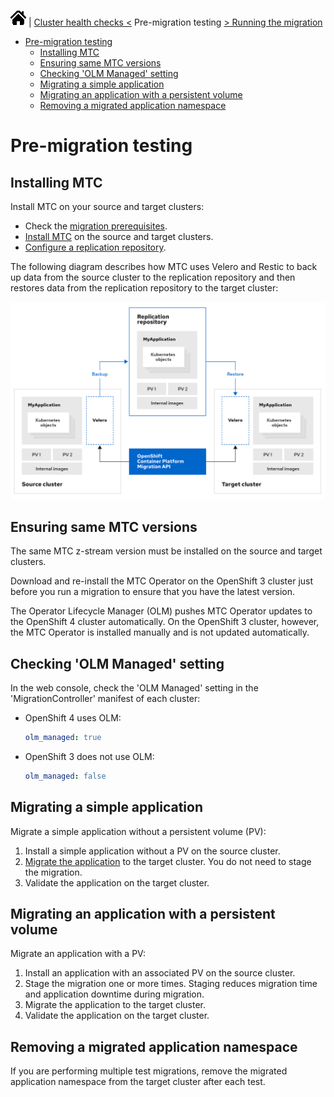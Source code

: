 [![Home](./images/home.png)](./README.md) | [Cluster health checks <](./cluster-health-checks.md) Pre-migration testing [> Running the migration](./running-the-migration.md)

<!-- TOC -->

- [Pre-migration testing](#pre-migration-testing)
  - [Installing MTC](#installing-mtc)
  - [Ensuring same MTC versions](#ensuring-same-mtc-versions)
  - [Checking 'OLM Managed' setting](#checking-olm-managed-setting)
  - [Migrating a simple application](#migrating-a-simple-application)
  - [Migrating an application with a persistent volume](#migrating-an-application-with-a-persistent-volume)
  - [Removing a migrated application namespace](#removing-a-migrated-application-namespace)

<!-- /TOC -->

# Pre-migration testing

## Installing MTC

Install MTC on your source and target clusters:

- Check the [migration prerequisites](https://docs.openshift.com/container-platform/4.6/migration/migrating_3_4/migrating-application-workloads-3-4.html#migration-prerequisites_migrating-3-4).
- [Install MTC](https://docs.openshift.com/container-platform/4.6/migration/migrating_3_4/deploying-cam-3-4.html) on the source and target clusters.
- [Configure a replication repository](https://docs.openshift.com/container-platform/4.6/migration/migrating_3_4/configuring-replication-repository-3-4.html).

The following diagram describes how MTC uses Velero and Restic to back up data from the source cluster to the replication repository and then restores data from the replication repository to the target cluster:

![MTC Architecture](./images/mtc-architecture.png)

## Ensuring same MTC versions

The same MTC z-stream version must be installed on the source and target clusters.

Download and re-install the MTC Operator on the OpenShift 3 cluster just before you run a migration to ensure that you have the latest version.

The Operator Lifecycle Manager (OLM) pushes MTC Operator updates to the OpenShift 4 cluster automatically. On the OpenShift 3 cluster, however, the MTC Operator is installed manually and is not updated automatically.

## Checking 'OLM Managed' setting

In the web console, check the 'OLM Managed' setting in the 'MigrationController' manifest of each cluster:

- OpenShift 4 uses OLM:
  ```yaml
  olm_managed: true
  ```
- OpenShift 3 does not use OLM:
  ```yaml
  olm_managed: false
  ```

## Migrating a simple application

Migrate a simple application without a persistent volume (PV):

1. Install a simple application without a PV on the source cluster.
2. [Migrate the application](https://docs.openshift.com/container-platform/4.6/migration/migrating_3_4/migrating-applications-with-cam-3-4.html) to the target cluster. You do not need to stage the migration.
3. Validate the application on the target cluster.

## Migrating an application with a persistent volume

Migrate an application with a PV:

1. Install an application with an associated PV on the source cluster.
2. Stage the migration one or more times. Staging reduces migration time and application downtime during migration.
3. Migrate the application to the target cluster.
4. Validate the application on the target cluster.

## Removing a migrated application namespace

If you are performing multiple test migrations, remove the migrated application namespace from the target cluster after each test.
